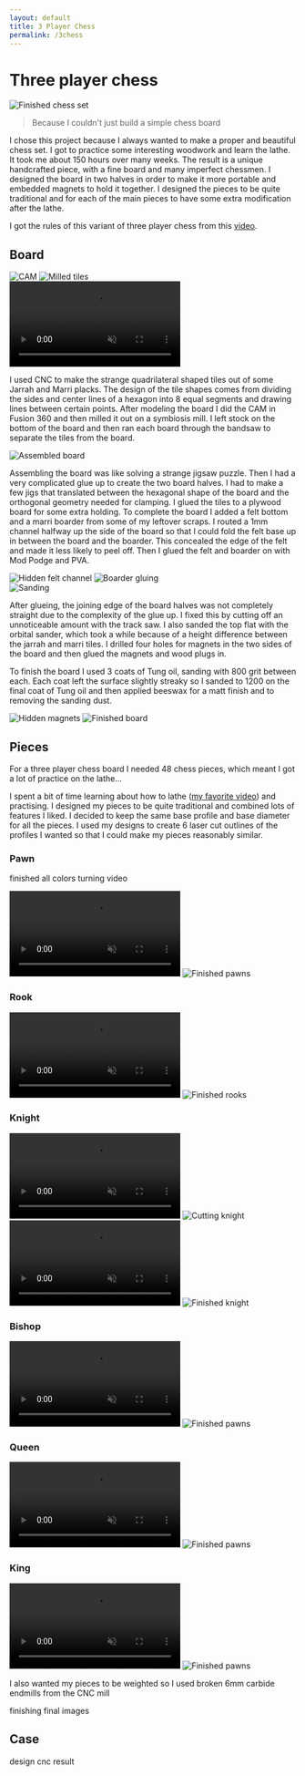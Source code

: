 ```yaml
---
layout: default
title: 3 Player Chess
permalink: /3chess
---
```


# Three player chess 
<div class="clearfix">
    <img alt="Finished chess set" src="/sebsite/images/3_final_set.jpg" class="rightfloat">
    <blockquote>Because I couldn't just build a simple chess board</blockquote>
    <p>I chose this project because I always wanted to make a proper and beautiful chess set. I got to practice some interesting woodwork and learn the lathe. It took me about 150 hours over many weeks. The result is a unique handcrafted piece, with a fine board and many imperfect chessmen. I designed the board in two halves in order to make it more portable and embedded magnets to hold it together. I designed the pieces to be quite traditional and for each of the main pieces to have some extra modification after the lathe. </p>
    <p>I got the rules of this variant of three player chess from this <a href="https://www.youtube.com/watch?v=NMLVaFImzVs" target="_blank">video</a>.</p>
</div>


## Board
<div class="gallery2">
    <img alt="CAM" src="/sebsite/images/3_cam.jpg" class="gallery__img">
    <img alt="Milled tiles" src="/sebsite/images/3_milled.jpg" class="gallery__img">
</div>

<div class="clearfix">
    <video autoplay loop muted playsinline src="/sebsite/images/3_milling.mp4" class="rightfloat"></video> 
    <p>I used CNC to make the strange quadrilateral shaped tiles out of some Jarrah and Marri placks. The design of the tile shapes comes from dividing the sides and center lines of a hexagon into 8 equal segments and drawing lines between certain points. After modeling the board I did the CAM in Fusion 360 and then milled it out on a symbiosis mill. I left stock on the bottom of the board and then ran each board through the bandsaw to separate the tiles from the board.</p>
</div>

 




<div class="clearfix">
    <img alt="Assembled board" src="/sebsite/images/3_assembled.jpg" class="rightfloat">
    <p>Assembling the board was like solving a strange jigsaw puzzle. Then I had a very complicated glue up to create the two board halves. I had to make a few jigs that translated between the hexagonal shape of the board and the orthogonal geometry needed for clamping. I glued the tiles to a plywood board for some extra holding. To complete the board I added a felt bottom and a marri boarder from some of my leftover scraps. I routed a 1mm channel halfway up the side of the board so that I could fold the felt base up in between the board and the boarder. This concealed the edge of the felt and made it less likely to peel off. Then I glued the felt and boarder on with Mod Podge and PVA.</p>
</div>

<div class="gallery2">
    <img alt="Hidden felt channel" src="/sebsite/images/3_felt_boarder.jpg" class="gallery__img">
    <img alt="Boarder gluing" src="/sebsite/images/3_boarder.jpg" class="gallery__img">
</div>

<div class="clearfix">
    <img alt="Sanding" src="/sebsite/images/3_sanding.jpg" class="rightfloat">
    <p>After glueing, the joining edge of the board halves was not completely straight due to the complexity of the glue up. I fixed this by cutting off an unnoticeable amount with the track saw. I also sanded the top flat with the orbital sander, which took a while because of a height difference between the jarrah and marri tiles. I drilled four holes for magnets in the two sides of the board and then glued the magnets and wood plugs in. </p>
    <p>To finish the board I used 3 coats of Tung oil, sanding with 800 grit between each. Each coat left the surface slightly streaky so I sanded to 1200 on the final coat of Tung oil and then applied beeswax for a matt finish and to removing the sanding dust. </p>
</div>
<div class="gallery2">
    <img alt="Hidden magnets" src="/sebsite/images/3_magnets.jpg" class="gallery__img">
    <img alt="Finished board" src="/sebsite/images/3_final_board.jpg" class="gallery__img">
</div>


## Pieces 
For a three player chess board I needed 48 chess pieces, which meant I got a lot of practice on the lathe... 

I spent a bit of time learning about how to lathe (<a href="https://www.youtube.com/watch?v=KXzEjCorWO0" target="_blank">my favorite video</a>) and practising. 
I designed my pieces to be quite traditional and combined lots of features I liked. I decided to keep the same base profile and base diameter for all the pieces. I used my designs to create 6 laser cut outlines of the profiles I wanted so that I could make my pieces reasonably similar. 

### Pawn 
finished all colors
turning video 
<div class="gallery2">
    <video autoplay loop muted playsinline controls src="/sebsite/images/3_pawn_turning.mp4" class="gallery__img"></video> 
    <img alt="Finished pawns" src="/sebsite/images/3_pawns.jpg" class="gallery__img">
</div>

### Rook
<div class="gallery2">
    <video autoplay loop muted playsinline controls src="/sebsite/images/3_rook_turning.mp4" class="gallery__img"></video> 
    <img alt="Finished rooks" src="/sebsite/images/3_rooks.jpg" class="gallery__img">
</div>

### Knight
<div class="gallery2">
    <video autoplay loop muted playsinline controls src="/sebsite/images/3_knight_turning.mp4" class="gallery__img"></video> 
    <img alt="Cutting knight" src="/sebsite/images/3_knight_cutting.gif" class="gallery__img">
    <video autoplay loop muted playsinline controls src="/sebsite/images/3_knight_sanding.mp4" class="gallery__img"></video>
    <img alt="Finished knight" src="/sebsite/images/3_knights.jpg" class="gallery__img">
</div>

### Bishop
<div class="gallery2">
    <video autoplay loop muted playsinline controls src="/sebsite/images/3_bishop_turning.mp4" class="gallery__img"></video> 
    <img alt="Finished pawns" src="/sebsite/images/3_bishops.jpg" class="gallery__img">
</div>

### Queen
<div class="gallery2">
    <video autoplay loop muted playsinline controls src="/sebsite/images/3_queen_turning.mp4" class="gallery__img"></video> 
    <img alt="Finished pawns" src="/sebsite/images/3_queens.jpg" class="gallery__img">
</div>

### King
<div class="gallery2">
    <video autoplay loop muted playsinline controls src="/sebsite/images/3_king_turning.mp4" class="gallery__img"></video> 
    <img alt="Finished pawns" src="/sebsite/images/3_kings.jpg" class="gallery__img">
</div>


I also wanted my pieces to be weighted so I used broken 6mm carbide endmills from the CNC mill 


finishing 
final images 


## Case
design 
cnc 
result 
